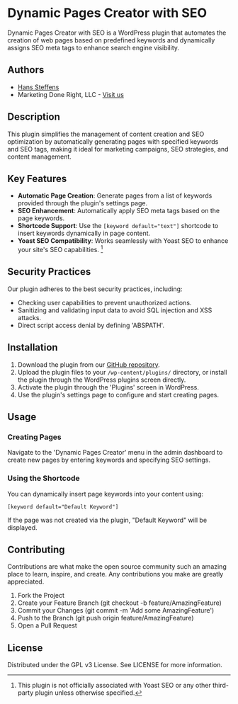 # Dynamic Pages Creator with SEO

Dynamic Pages Creator with SEO is a WordPress plugin that automates the creation of web pages based on predefined keywords and dynamically assigns SEO meta tags to enhance search engine visibility.

## Authors

- [Hans Steffens](https://hanscode.io/)
- Marketing Done Right, LLC - [Visit us](https://marketingdr.co)

## Description

This plugin simplifies the management of content creation and SEO optimization by automatically generating pages with specified keywords and SEO tags, making it ideal for marketing campaigns, SEO strategies, and content management.

## Key Features

- **Automatic Page Creation**: Generate pages from a list of keywords provided through the plugin's settings page.
- **SEO Enhancement**: Automatically apply SEO meta tags based on the page keywords.
- **Shortcode Support**: Use the `[keyword default="text"]` shortcode to insert keywords dynamically in page content.
- **Yoast SEO Compatibility**: Works seamlessly with Yoast SEO to enhance your site's SEO capabilities. [^1]

## Security Practices

Our plugin adheres to the best security practices, including:
- Checking user capabilities to prevent unauthorized actions.
- Sanitizing and validating input data to avoid SQL injection and XSS attacks.
- Direct script access denial by defining 'ABSPATH'.

## Installation

1. Download the plugin from our [GitHub repository](https://github.com/hanscode/dynamic-pages-creator).
2. Upload the plugin files to your `/wp-content/plugins/` directory, or install the plugin through the WordPress plugins screen directly.
3. Activate the plugin through the 'Plugins' screen in WordPress.
4. Use the plugin's settings page to configure and start creating pages.

## Usage

### Creating Pages
Navigate to the 'Dynamic Pages Creator' menu in the admin dashboard to create new pages by entering keywords and specifying SEO settings.

### Using the Shortcode
You can dynamically insert page keywords into your content using:
```plaintext
[keyword default="Default Keyword"]
```

If the page was not created via the plugin, "Default Keyword" will be displayed.

## Contributing

Contributions are what make the open source community such an amazing place to learn, inspire, and create. Any contributions you make are greatly appreciated.

1. Fork the Project
2. Create your Feature Branch (git checkout -b feature/AmazingFeature)
3. Commit your Changes (git commit -m 'Add some AmazingFeature')
4. Push to the Branch (git push origin feature/AmazingFeature)
5. Open a Pull Request

## License

Distributed under the GPL v3 License. See LICENSE for more information.

[^1]: This plugin is not officially associated with Yoast SEO or any other third-party plugin unless otherwise specified.
